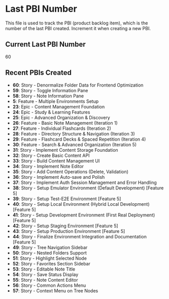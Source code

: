 # Last PBI Number

This file is used to track the PBI (product backlog item), which is the number of the last PBI created. Increment it when creating a new PBI.

## Current Last PBI Number

60

## Recent PBIs Created

- **60**: Story - Denormalize Folder Data for Frontend Optimization
- **59**: Story - Toggle Information Pane
- **58**: Story - Note Information Pane
- **5**: Feature - Multiple Environments Setup
- **23**: Epic - Content Management Foundation
- **24**: Epic - Study & Learning Features
- **25**: Epic - Advanced Organization & Discovery
- **26**: Feature - Basic Note Management (Iteration 1)
- **27**: Feature - Individual Flashcards (Iteration 2)
- **28**: Feature - Directory Structure & Navigation (Iteration 3)
- **29**: Feature - Flashcard Decks & Spaced Repetition (Iteration 4)  
- **30**: Feature - Search & Advanced Organization (Iteration 5)
- **31**: Story - Implement Content Storage Foundation
- **32**: Story - Create Basic Content API
- **33**: Story - Build Content Management UI
- **34**: Story - Implement Note Editor
- **35**: Story - Add Content Operations (Delete, Validation)
- **36**: Story - Implement Auto-save and Polish
- **37**: Story - Implement Auth Session Management and Error Handling
- **38**: Story - Setup Emulator Environment (Default Development) [Feature 5]
- **39**: Story - Setup Test-E2E Environment [Feature 5]
- **40**: Story - Setup Local Environment (Hybrid Local Development) [Feature 5]
- **41**: Story - Setup Development Environment (First Real Deployment) [Feature 5]
- **42**: Story - Setup Staging Environment [Feature 5]
- **43**: Story - Setup Production Environment [Feature 5]
- **44**: Story - Finalize Environment Integration and Documentation [Feature 5]
- **49**: Story - Tree Navigation Sidebar
- **50**: Story - Nested Folders Support
- **51**: Story - Highlight Selected Node
- **52**: Story - Favorites Section Sidebar
- **53**: Story - Editable Note Title
- **54**: Story - Save Status Display
- **55**: Story - Note Content Editor
- **56**: Story - Common Actions Menu
- **57**: Story - Context Menu on Tree Nodes
